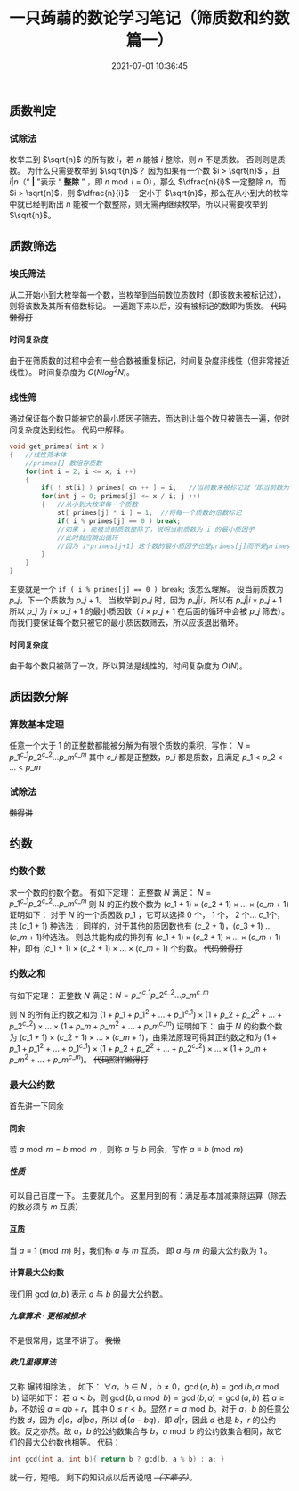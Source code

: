 ﻿---
title: 一只蒟蒻的数论学习笔记（筛质数和约数篇一）
date: 2021-07-01 10:36:45
tags:
- 数论
- C++
- 约数
- 质数
categories: Dumby的OI生涯
---
## 质数判定
### 试除法
枚举二到 $\sqrt{n}$ 的所有数 $i$，若 $n$ 能被 $i$ 整除，则 $n$ 不是质数。
否则则是质数。
为什么只需要枚举到 $\sqrt{n}$？<!--more-->
因为如果有一个数 $i > \sqrt{n}$ ，且 $i|n$（“ **|** ”表示 “ **整除** ” ，即 $n \bmod{i}=0$），那么 $\dfrac{n}{i}$ 一定整除 $n$，而 $i > \sqrt{n}$，则 $\dfrac{n}{i}$ 一定小于 $\sqrt{n}$，那么在从小到大的枚举中就已经判断出 $n$ 能被一个数整除，则无需再继续枚举。所以只需要枚举到 $\sqrt{n}$。
## 质数筛选
### 埃氏筛法
从二开始小到大枚举每一个数，当枚举到当前数位质数时（即该数未被标记过），则将该数及其所有倍数标记。
一遍跑下来以后，没有被标记的数即为质数。
~~代码懒得打~~
#### 时间复杂度
由于在筛质数的过程中会有一些合数被重复标记，时间复杂度非线性（但非常接近线性）。
时间复杂度为 $O \left ( N log^{2} N \right )$。
### 线性筛
通过保证每个数只能被它的最小质因子筛去，而达到让每个数只被筛去一遍，使时间复杂度达到线性。
代码中解释。
```cpp
void get_primes( int x ) 
{   //线性筛本体
	//primes[] 数组存质数
	for(int i = 2; i <= x; i ++) 
	{
		if( ! st[i] ) primes[ cn ++ ] = i;   //当前数未被标记过（即当前数为质数），将其标记
		for(int j = 0; primes[j] <= x / i; j ++) 
		{   //从小到大枚举每一个质数
			st[ primes[j] * i ] = 1;  //将每一个质数的倍数标记
			if( i % primes[j] == 0 ) break;   
			//如果 i 能被当前质数整除了，说明当前质数为 i 的最小质因子
			//此时就应跳出循环
			//因为 i*primes[j+1] 这个数的最小质因子也是primes[j]而不是primes[j+1]
		}
	}
}
```
主要就是一个 ```if ( i % primes[j] == 0 ) break;``` 该怎么理解。
设当前质数为 $p\_{j}$，下一个质数为 $p\_{j+1}$。
当枚举到 $p\_{j}$ 时，因为 $p\_{j}|i$，所以有 $p\_{j}|i \times p\_{j+1}$
所以 $p\_{j}$ 为 $i \times p\_{j+1}$ 的最小质因数（ $i \times p\_{j+1}$ 在后面的循环中会被 $p\_{j}$ 筛去）。
而我们要保证每个数只被它的最小质因数筛去，所以应该退出循环。
#### 时间复杂度
由于每个数只被筛了一次，所以算法是线性的，时间复杂度为 $O( N )$。
## 质因数分解
### 算数基本定理
任意一个大于 1 的正整数都能被分解为有限个质数的乘积，写作：
$N=p\_{1}^{c\_{1}}p\_{2}^{c\_{2}}...p\_{m}^{c\_{m}}$
其中 $c\_{i}$ 都是正整数，$p\_{i}$ 都是质数，且满足 $p\_{1}$ < $p\_{2}$ < ... < $p\_{m}$
### 试除法
~~懒得讲~~
## 约数
### 约数个数
求一个数的约数个数。
有如下定理：
正整数 $N$ 满足：
$N=p\_{1}^{c\_{1}}p\_{2}^{c\_{2}}...p\_{m}^{c\_{m}}$
则 N 的正约数个数为
$\left (c\_{1}+1\right ) \times \left (c\_{2}+1\right ) \times ...\times \left (c\_{m}+1\right )$
证明如下：
对于 $N$ 的一个质因数 $p\_{1}$ ，它可以选择 0 个， 1 个， 2 个... $c\_{1}$个，共 $\left ( c\_{1} +1 \right )$ 种选法；
同样的，对于其他的质因数也有 $\left ( c\_{2} +1 \right )$，$\left ( c\_{3} +1 \right )$ ... $\left ( c\_{m} +1 \right )$种选法。
则总共能构成的排列有 $\left (c\_{1}+1\right ) \times \left (c\_{2}+1\right ) \times ...\times \left (c\_{m}+1\right )$ 种，即有 $\left (c\_{1}+1\right ) \times \left (c\_{2}+1\right ) \times ...\times \left (c\_{m}+1\right )$ 个约数。
~~代码懒得打~~
### 约数之和
有如下定理：
正整数 $N$ 满足：$N=p\_{1}^{c\_{1}}p\_{2}^{c\_{2}}...p\_{m}^{c\_{m}}$

则 N 的所有正约数之和为
$\left(1+p\_{1}+p\_{1}^{2}+\ldots+p\_{1}^{c\_{1}}\right) \times\left(1+p\_{2}+p\_{2}^{2}+\ldots+p\_{2}^{c\_{2}}\right) \times \ldots \times\left(1+p\_{m}+p\_{m}^{2}+\ldots+p\_{m}^{c\_{m}}\right)$
证明如下：
由于 $N$ 的约数个数为 $\left (c\_{1}+1\right ) \times \left (c\_{2}+1\right ) \times ...\times \left (c\_{m}+1\right )$，由乘法原理可得其正约数之和为 $\left(1+p\_{1}+p\_{1}^{2}+\ldots+p\_{1}^{c\_{1}}\right) \times\left(1+p\_{2}+p\_{2}^{2}+\ldots+p\_{2}^{c\_{2}}\right) \times \ldots \times\left(1+p\_{m}+p\_{m}^{2}+\ldots+p\_{m}^{c\_{m}}\right)$。
~~代码照样懒得打~~
### 最大公约数
首先讲一下同余
#### 同余
若 $a \bmod{m}=b \bmod{m}$ ，则称 $a$ 与 $b$ 同余，写作 $a \equiv b \pmod{m}$
##### 性质
可以自己百度一下。
主要就几个。
这里用到的有：满足基本加减乘除运算（除去的数必须与 $m$ 互质）
#### 互质
当 $a \equiv 1 \pmod{m}$ 时，我们称 $a$ 与 $m$ 互质。
即 $a$ 与 $m$ 的最大公约数为 1 。
#### 计算最大公约数
我们用 $\gcd(a,b)$ 表示 $a$ 与 $b$ 的最大公约数。
##### 九章算术 · 更相减损术
不是很常用，这里不讲了。
~~我懒~~
##### 欧几里得算法
又称 辗转相除法 。
如下：
$\forall a$，$b \in N$ ，$b \ne 0$，$\gcd(a,b)=\gcd(b,a \bmod{b})$
证明如下：
若 $a < b$，则 $\gcd(b,a \bmod{b})= \gcd(b,a)= \gcd(a,b)$
若 $a \ge b$，不妨设 $a = qb + r$，其中 $0 ≤ r < b$。显然 $r = a \bmod {b}$。对于 $a$，$b$ 的任意公约数 $d$，因为 $d|a$，$d|bq$，所以 $d|(a - bq)$，即 $d|r$，因此 $d$ 也是 $b$，$r$ 的公约数。反之亦然。故 $a$，$b$ 的公约数集合与 $b$，$a \bmod {b}$ 的公约数集合相同，故它们的最大公约数也相等。
代码：
```cpp
int gcd(int a, int b){ return b ? gcd(b, a % b) : a; }
```
就一行，短吧。
剩下的知识点以后再说吧 *~~（下辈子）~~*。